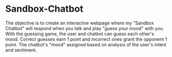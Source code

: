 # Sandbox-Chatbot
The objective is to create an interactive webpage where my "Sandbox Chatbot" will respond when you talk and play "guess your mood" with you. With the guessing game, the user and chatbot can guess each other's mood.  Correct guesses earn 1 point and incorrect ones grant the opponent 1 point.  The chatbot's "mood" assigned based on analysis of the user's intent and sentiment.
